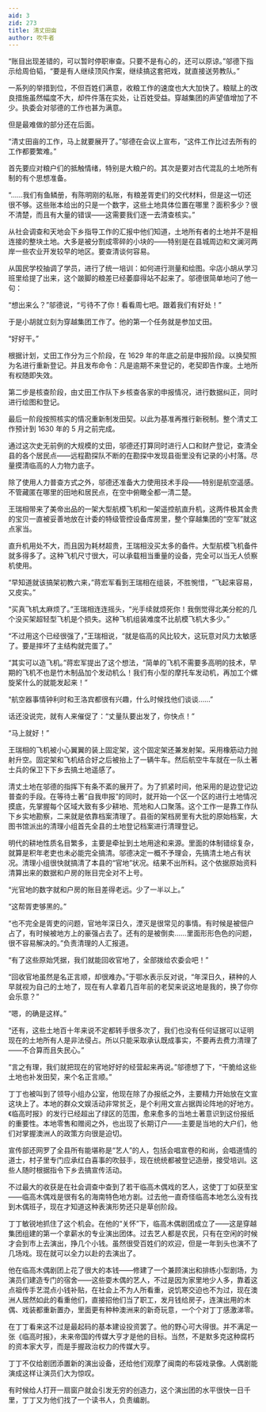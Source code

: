 ```yaml
---
aid: 3
zid: 273
title: 清丈田亩
author: 吹牛者
---
```


“账目出现差错的，可以暂时停职审查。只要不是有心的，还可以原谅。”邬德下指示给周伯韬，“要是有人继续顶风作案，继续搞这套把戏，就直接送劳教队。”

一系列的举措到位，不但百姓们满意，收粮工作的速度也大大加快了。粮赋上的改良措施虽然幅度不大，却件件落在实处，让百姓受益。穿越集团的声望值增加了不少。执委会对邬德的工作也甚为满意。

但是最难做的部分还在后面。

“清丈田亩的工作，马上就要展开了。”邬德在会议上宣布，“这件工作比过去所有的工作都要繁难。”

首先要应对粮户们的抵触情绪，特别是大粮户的。其次是要对古代混乱的土地所有制的有个思想准备。

“……我们有鱼鳞册，有陈明刚的私账，有粮差胥吏们的交代材料，但是这一切还很不够。这些账本给出的只是一个数字，这些土地具体位置在哪里？面积多少？很不清楚，而且有大量的错误——这需要我们逐一去清查核实。”

从社会调查和天地会下乡指导工作的汇报中他们知道，土地所有者的土地并不是相连接的整块土地。大多是被分割成零碎的小块的——特别是在县城周边和文澜河两岸一些农业开发较早的地区。要查清谈何容易。

从国民学校抽调了学员，进行了统一培训：如何进行测量和绘图。伞店小胡从学习班里给提了出来，这个跛脚的粮差已经萎靡得站不起来了。邬德很简单地问了他一句：

“想出来么？”邬德说，“亏待不了你！看看周七吧。跟着我们有好处！”

于是小胡就立刻为穿越集团工作了。他的第一个任务就是参加丈田。

“好好干。”

根据计划，丈田工作分为三个阶段，在 1629 年的年底之前是申报阶段。以换契照为名进行重新登记。并且发布命令：凡是逾期不来登记的，老契即告作废。土地所有权随即失效。

第二步是核查阶段，由丈田工作队下乡核查各家的申报情况，进行数据纠正，同时进行绘图和登记。

最后一阶段按照核实的情况重新制发田契。以此为基准再推行新税制。整个清丈工作预计到 1630 年的 5 月之前完成。

通过这次史无前例的大规模的丈田，邬德还打算同时进行人口和财产登记，查清全县的各个居民点——远程勘探队不断的在勘探中发现县衙里没有记录的小村落。尽量摸清临高的人力物力底子。

除了使用人力普查方式之外，邬德还准备大力使用技术手段——特别是航空遥感。不管藏匿在哪里的田地和居民点，在空中俯瞰全都一清二楚。

王瑞相带来了美帝出品的一架大型航模飞机和一架遥控航直升机，这两件极其金贵的宝贝一直被妥善地放在计委的特级管控设备库房里，整个穿越集团的“空军”就这点家当。

直升机用处不大，而且因为耗材超贵，王瑞相没买太多的备件。大型航模飞机备件就多得多了。这种飞机尺寸很大，可以承载相当重量的设备，完全可以当无人侦察机使用。

“早知道就该搞架初教六来，”蒋宏军看到王瑞相在组装，不胜惋惜，“飞起来容易，又皮实。”

“买真飞机太麻烦了。”王瑞相连连摇头，“光手续就烦死你！我倒觉得北美分舵的几个没买架超轻型飞机是个损失。这种飞机组装难度不比航模飞机大多少。”

“不过用这个已经很强了，”王瑞相说，“就是临高的风比较大，这玩意对风力太敏感了。要是摔坏了主结构就完蛋了。”

“其实可以造飞机。”蒋宏军提出了这个想法，“简单的飞机不需要多高明的技术，早期的飞机不也是竹木制品加个发动机么！我们有小型的摩托车发动机，再加工个螺旋桨什么的就能发起来！”

“航空器事情钟利时和王洛宾都很有兴趣，什么时候找他们谈谈……”

话还没说完，就有人来催促了：“丈量队要出发了，你快点！”

“马上就好！”

王瑞相的飞机被小心翼翼的装上固定架，这个固定架还兼发射架。采用橡筋动力抛射升空。固定架和飞机结合好之后被抬上了一辆牛车。然后航空牛车就在一队土著士兵的保卫下下乡去搞土地遥感了。

清丈土地在邬德的指挥下有条不紊的展开了。为了抓紧时间，他采用的是边登记边普查的手段。在等待土著“自我申报”的同时，就开始一个区一个区的进行土地情况摸底，先掌握每个区域大致有多少耕地、荒地和人口聚落。这个工作一是靠工作队下乡实地勘察，二来就是依靠档案清理了。县衙的架档房里有大批的原始档案，大图书馆派出的清理小组首先全县的土地登记档案进行清理登记。

明代的耕地性质名目繁多，主要是牵扯到土地用途和来源。里面的体制错综复杂，就算是积年老吏也未必能完全搞清。邬德决定一概不予理会，先搞清土地占有状况。清理小组很快就搞清了本县的“官地”状况。结果不出所料。这个依据原始资料清算出来的数据和户房的账目完全对不上号。

“光官地的数字就和户房的账目差得老远。少了一半以上。”

“这帮胥吏够黑的。”

“也不完全是胥吏的问题，官地年深日久，湮灭是很常见的事情。有时候是被佃户占了，有时候被地方上的豪强占去了。还有的是被倒卖……里面形形色色的问题，很不容易解决的。”负责清理的人汇报道。

“有了这些原始凭据，我们就能回收官地了，全部拨给农委会吧！”

“回收官地虽然是名正言顺，却很难办。”于鄂水表示反对说，“年深日久，耕种的人早就视为自己的土地了，现在有人拿着几百年前的老契来说这地是我的，换了你你会乐意？”

“嗯，的确是这样。”

“还有，这些土地百十年来说不定都转手很多次了，我们也没有任何证据可以证明现在的土地所有人是非法侵占。所以只能采取承认既成事实，不要再去费力清理了——不合算而且失民心。”

“言之有理，我们就把现在的官地好好的经营起来再说。”邬德想了下，“干脆给这些土地也补发田契，来个名正言顺。”

丁丁也被叫到了领导小组办公室，他现在除了办报纸之外，主要精力开始放在文宣这块上了。本地的群众文娱活动非常贫乏，是个利用文宣占据舆论阵地的好地方。《临高时报》的发行已经超出了绿区的范围，愈来愈多的当地土著意识到这份报纸的重要性。本地零售和赠阅之外，也出现了长期订户——主要是当地的大户们，他们对掌握澳洲人的政策方向很是迫切。

宣传部还网罗了全县所有能堪称是“艺人”的人，包括会唱宣卷的和尚，会唱道情的道士，村子里专门应承红白喜事的吹鼓手，现在统统都被登记造册，接受培训。这些人随时根据指令下乡去搞宣传活动。

不过最大的收获是在社会调查中查到了若干临高木偶戏的艺人，这使丁丁如获至宝——临高木偶戏是很有名的海南特色地方剧。过去他一直奇怪临高本地怎么没有找到木偶班子，现在才知道这种表演形势还只是草创阶段。

丁丁敏锐地抓住了这个机会。在他的“关怀”下，临高木偶剧团成立了——这是穿越集团组建的第一个拿薪水的专业演出团体。过去艺人都是农民，只有在空闲的时候才会到市上去演出，挣几个小钱。虽然很受百姓们的欢迎，但是一年到头也演不了几场戏。现在就可以全力以赴的去演出了。

他在临高木偶剧团上花了很大的本钱——修建了一个兼顾演出和排练小型剧场，为演员们建造专门的宿舍——这些耍木偶的艺人，不过是因为家里地少人多，靠着这点祖传手艺混点小钱补贴，在社会上不为人所看重，说饥寒交迫也不为过，现在澳洲人居然如此的看重他们，直接招他们当了职工，发月钱给房子，连演出用的木偶、戏装都重新置办，里面更有种种澳洲来的新奇玩意，一个个对丁丁感激涕零。

在丁丁看来这不过是最起码的基本建设投资罢了。他的野心可大得很。并不满足一张《临高时报》，未来帝国的传媒大亨才是他的目标。当然，不是默多克这种腐朽的资本家大亨，而是手握政治权力的传媒大亨。

丁丁不仅给剧团添置新的演出设备，还给他们观摩了闽南的布袋戏录像。人偶剧能演成这样让演员们大为惊叹。

有时候给人打开一扇窗户就会引发无穷的创造力，这个演出团的水平很快一日千里，丁丁又为他们找了一个读书人，负责编剧。
